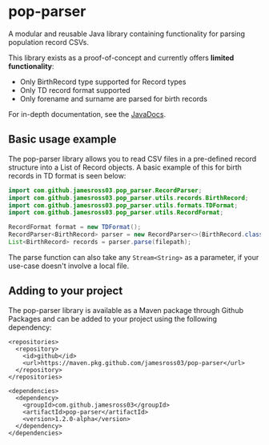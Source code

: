# pop-parser
A modular and reusable Java library containing functionality for parsing population record CSVs.

This library exists as a proof-of-concept and currently offers **limited functionality**:
- Only BirthRecord type supported for Record types
- Only TD record format supported
- Only forename and surname are parsed for birth records

For in-depth documentation, see the [JavaDocs](https://jamesross03.github.io/pop-parser/).

## Basic usage example
The pop-parser library allows you to read CSV files in a pre-defined record structure into a List of Record objects. A basic example of this for birth records in TD format is seen below:

```java
import com.github.jamesross03.pop_parser.RecordParser;
import com.github.jamesross03.pop_parser.utils.records.BirthRecord;
import com.github.jamesross03.pop_parser.utils.formats.TDFormat;
import com.github.jamesross03.pop_parser.utils.RecordFormat;

RecordFormat format = new TDFormat();
RecordParser<BirthRecord> parser = new RecordParser<>(BirthRecord.class, format);
List<BirthRecord> records = parser.parse(filepath);
```

The parse function can also take any `Stream<String>` as a parameter, if your use-case doesn't involve a local file.

## Adding to your project
The pop-parser library is available as a Maven package through Github Packages and can be added to your project using the following dependency:
```
<repositories>
  <repository>
    <id>github</id>
    <url>https://maven.pkg.github.com/jamesross03/pop-parser</url>
  </repository>
</repositories>

<dependencies>
  <dependency>
    <groupId>com.github.jamesross03</groupId> 
    <artifactId>pop-parser</artifactId>
    <version>1.2.0-alpha</version>
  </dependency>
</dependencies>
```
